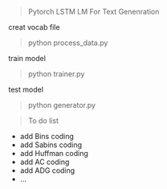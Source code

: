 > Pytorch LSTM LM For Text Genenration

creat vocab file

> python process_data.py

train model

> python trainer.py

test model

> python generator.py

> To do list

- add Bins coding
- add Sabins coding
- add Huffman coding
- add AC coding
- add ADG coding
- ...
